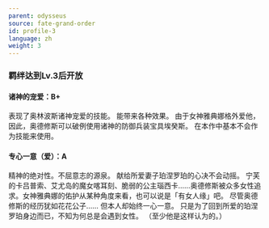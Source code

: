 ```yaml
---
parent: odysseus
source: fate-grand-order
id: profile-3
language: zh
weight: 3
---
```


### 羁绊达到Lv.3后开放

#### 诸神的宠爱：B+

表现了奥林波斯诸神宠爱的技能。
能带来各种效果。
由于女神雅典娜格外爱他，因此，奥德修斯可以破例使用诸神的防御兵装宝具埃癸斯。
在本作中基本不会作为技能来使用。
　
#### 专心一意（爱）：A

精神的绝对性。不屈意志的源泉。
献给所爱妻子珀涅罗珀的心决不会动摇。
宁芙的卡吕普索、艾尤岛的魔女喀耳刻、脆弱的公主瑙西卡……奥德修斯被众多女性追求。女神雅典娜的佑护从某种角度来看，也可以说是「有女人缘」吧。
尽管奥德修斯的经历犹如花花公子……
但本人却始终一心一意。
只是为了回到所爱的珀涅罗珀身边而已，不知为何总是会遇到女性。
（至少他是这样认为的。）

